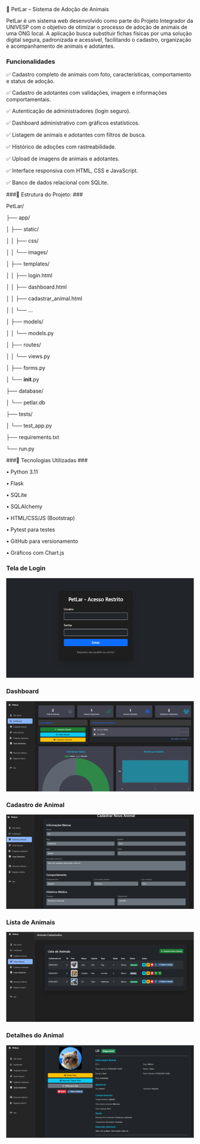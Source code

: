 🐾 PetLar – Sistema de Adoção de Animais

PetLar é um sistema web desenvolvido como parte do Projeto Integrador da UNIVESP com o objetivo de otimizar o processo de adoção de animais de uma ONG local. A aplicação busca substituir fichas físicas por uma solução digital segura, padronizada e acessível, facilitando o cadastro, organização e acompanhamento de animais e adotantes.

 
 ### Funcionalidades ###
 
✅ Cadastro completo de animais com foto, características, comportamento e status de adoção.

✅ Cadastro de adotantes com validações, imagem e informações comportamentais.

✅ Autenticação de administradores (login seguro).

✅ Dashboard administrativo com gráficos estatísticos.

✅ Listagem de animais e adotantes com filtros de busca.

✅ Histórico de adoções com rastreabilidade.

✅ Upload de imagens de animais e adotantes.

✅ Interface responsiva com HTML, CSS e JavaScript.

✅ Banco de dados relacional com SQLite.



###🧱 Estrutura do Projeto: ###

PetLar/

├── app/

│   ├── static/

│   │   ├── css/

│   │   └── images/

│   ├── templates/

│   │   ├── login.html

│   │   ├── dashboard.html

│   │   ├── cadastrar_animal.html

│   │   └── ...

│   ├── models/

│   │   └── models.py

│   ├── routes/

│   │   └── views.py

│   ├── forms.py

│   └── __init__.py

├── database/

│   └── petlar.db

├── tests/

│   └── test_app.py

├── requirements.txt

└── run.py

###🔧 Tecnologias Utilizadas ###

   • Python 3.11

   • Flask

   • SQLite

   • SQLAlchemy

   • HTML/CSS/JS (Bootstrap)

   • Pytest para testes

   • GitHub para versionamento
   
   • Gráficos com Chart.js

### Tela de Login
![Tela de Login](images/login.png)

### Dashboard
![Dashboard](images/dashboard.png)
   
### Cadastro de Animal
![Cadastro de Animal](images/cad-animal.png)

### Lista de Animais
![Lista de Animais](images/lista-animais.png)

### Detalhes do Animal
![Detalhes do Animal](images/detalhes-animal.png)
